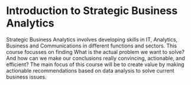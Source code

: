 # Introduction to Strategic Business Analytics
Strategic Business Analytics involves developing skills in IT, Analytics, Business and Communications in different functions and sectors. This course focusses on finding What is the actual problem we want to solve? And how can we make our conclusions really convincing, actionable, and efficient? The main focus of this course will be to create value by making actionable recommendations based on data analysis to solve current business issues. 

